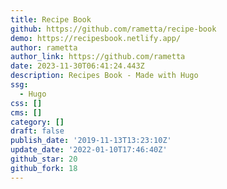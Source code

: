 ```yaml
---
title: Recipe Book
github: https://github.com/rametta/recipe-book
demo: https://recipesbook.netlify.app/
author: rametta
author_link: https://github.com/rametta
date: 2023-11-30T06:41:24.443Z
description: Recipes Book - Made with Hugo
ssg:
  - Hugo
css: []
cms: []
category: []
draft: false
publish_date: '2019-11-13T13:23:10Z'
update_date: '2022-01-10T17:46:40Z'
github_star: 20
github_fork: 18
---
```

